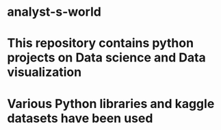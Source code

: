 # analyst-s-world
# This repository contains python projects on Data science and Data visualization
# Various Python libraries and kaggle datasets have been used

